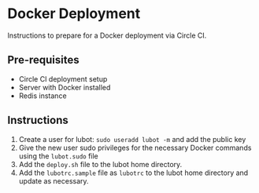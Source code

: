 # Docker Deployment

Instructions to prepare for a Docker deployment via Circle CI.

## Pre-requisites

* Circle CI deployment setup
* Server with Docker installed
* Redis instance

## Instructions

1. Create a user for lubot: `sudo useradd lubot -m` and add the public key
2. Give the new user sudo privileges for the necessary Docker commands using the `lubot.sudo` file
3. Add the `deploy.sh` file to the lubot home directory.
4. Add the `lubotrc.sample` file as `lubotrc` to the lubot home directory and update as necessary.
